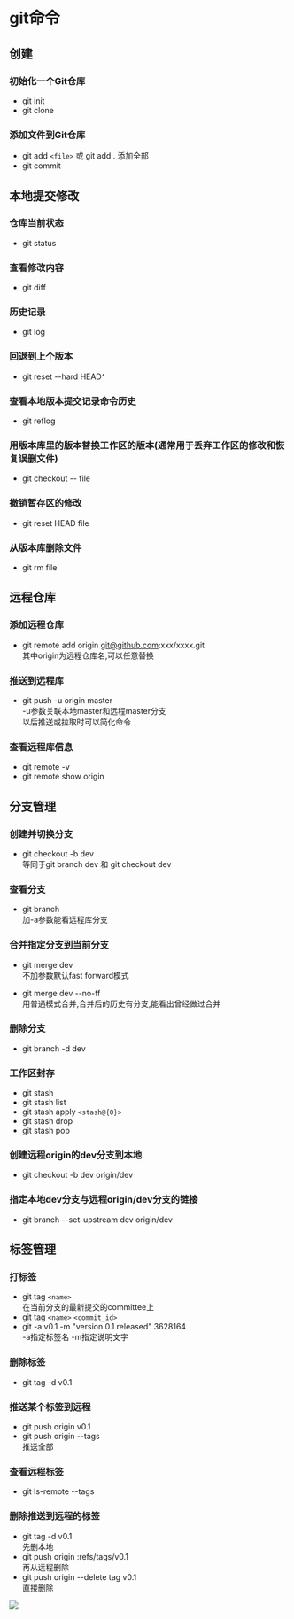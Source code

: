 # git命令

## 创建

### 初始化一个Git仓库

* git init
* git clone

### 添加文件到Git仓库

* git add `<file>` 或 git add .  添加全部
* git commit

## 本地提交修改

### 仓库当前状态

* git status

### 查看修改内容

* git diff

### 历史记录

* git log

### 回退到上个版本

* git reset --hard HEAD^

### 查看本地版本提交记录命令历史

* git reflog

### 用版本库里的版本替换工作区的版本(通常用于丢弃工作区的修改和恢复误删文件)

* git checkout -- file

### 撤销暂存区的修改

* git reset HEAD file

### 从版本库删除文件

* git rm file

## 远程仓库

### 添加远程仓库

* git remote add origin git@github.com:xxx/xxxx.git  
  其中origin为远程仓库名,可以任意替换

### 推送到远程库

* git push -u origin master  
  -u参数关联本地master和远程master分支  
  以后推送或拉取时可以简化命令

### 查看远程库信息

* git remote -v
* git remote show origin

## 分支管理

### 创建并切换分支

* git checkout -b dev  
等同于git branch dev 和 git checkout dev

### 查看分支

* git branch  
  加-a参数能看远程库分支

### 合并指定分支到当前分支

* git merge dev  
  不加参数默认fast forward模式

* git merge dev --no-ff  
  用普通模式合并,合并后的历史有分支,能看出曾经做过合并

### 删除分支

* git branch -d dev

### 工作区封存

* git stash
* git stash list
* git stash apply `<stash@{0}>`
* git stash drop
* git stash pop

### 创建远程origin的dev分支到本地

* git checkout -b dev origin/dev

### 指定本地dev分支与远程origin/dev分支的链接

* git branch --set-upstream dev origin/dev

## 标签管理

### 打标签

* git tag `<name>`  
在当前分支的最新提交的committee上
* git tag `<name>` `<commit_id>`
* git -a v0.1 -m "version 0.1 released" 3628164  
  -a指定标签名 -m指定说明文字

### 删除标签

* git tag -d v0.1

### 推送某个标签到远程

* git push origin v0.1
* git push origin --tags  
    推送全部

### 查看远程标签

* git ls-remote --tags

### 删除推送到远程的标签

* git tag -d v0.1  
  先删本地
* git push origin :refs/tags/v0.1  
  再从远程删除
* git push origin --delete tag v0.1  
  直接删除

![](http://7xl5zf.com1.z0.glb.clouddn.com/git_help.bmp)
